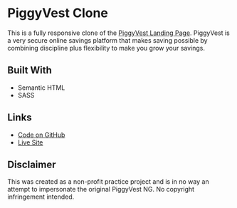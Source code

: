 # PiggyVest Clone

This is a fully responsive clone of the [PiggyVest Landing Page](https://piggyvest.com). PiggyVest is a very secure online savings platform that makes saving possible by combining discipline plus flexibility to make you grow your savings.

## Built With
- Semantic HTML
- SASS

## Links
- [Code on GitHub](https://github.com/ikennaezef/piggyvest-clone/)
- [Live Site](https://ikennaezef.github.io/piggyvest-clone/)

## Disclaimer 
This was created as a non-profit practice project and is in no way an attempt to impersonate the original PiggyVest NG. No copyright infringement intended.